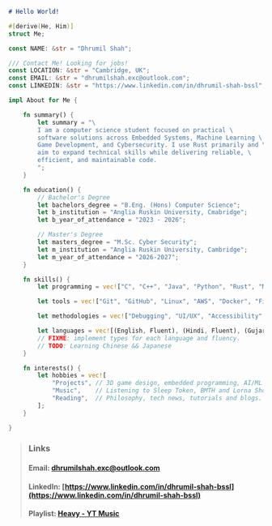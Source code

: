 ```md
# Hello World!
```

```rust
#[derive(He, Him)]
struct Me;

const NAME: &str = "Dhrumil Shah";

/// Contact Me! Looking for jobs!
const LOCATION: &str = "Cambridge, UK";
const EMAIL: &str = "dhrumilshah.exc@outlook.com";
const LINKEDIN: &str = "https://www.linkedin.com/in/dhrumil-shah-bssl";
```

```rust
impl About for Me {

    fn summary() {
        let summary = "\
        I am a computer science student focused on practical \
        software solutions across Embedded Systems, Machine Learning \
        Game Development, and Cybersecurity. I use Rust primarily and \
        aim to expand technical skills while delivering reliable, \
        efficient, and maintainable code.
        ";
    }

    fn education() {
        // Bachelor's Degree
        let bachelors_degree = "B.Eng. (Hons) Computer Science";
        let b_institution = "Anglia Ruskin University, Cmabridge";
        let b_year_of_attendance = "2023 - 2026";

        // Master's Degree
        let masters_degree = "M.Sc. Cyber Security";
        let m_institution = "Anglia Ruskin University, Cambridge";
        let m_year_of_attendance = "2026-2027";
    }

    fn skills() {
        let programming = vec!["C", "C++", "Java", "Python", "Rust", "MATLAB", "SQL"];

        let tools = vec!["Git", "GitHub", "Linux", "AWS", "Docker", "Figma", "Bevy ECS"];

        let methodologies = vec!["Debugging", "UI/UX", "Accessibility", "Agile", "Prototyping", "Object-Oriented"];

        let languages = vec![(English, Fluent), (Hindi, Fluent), (Gujarati, Fluent), (German, Beginner)];
        // FIXME: implement types for each language and fluency.
        // TODO: Learning Chinese && Japanese
    }

    fn interests() {
        let hobbies = vec![
            "Projects", // 3D game design, embedded programming, AI/ML experimentation.
            "Music",    // Listening to Sleep Token, BMTH and Lorna Shore.
            "Reading",  // Philosophy, tech news, tutorials and blogs.
        ];
    }

}
```
> ### Links
> #### Email: [dhrumilshah.exc@outlook.com](mailto:dhrumilshah.exc@outlook.com)
> #### LinkedIn: [https://www.linkedin.com/in/dhrumil-shah-bssl](https://www.linkedin.com/in/dhrumil-shah-bssl)
> #### Playlist: [Heavy - YT Music](https://music.youtube.com/playlist?list=PLwrG7bLFxMj3E6jjzY_Wtz0NjeFMW8i06)